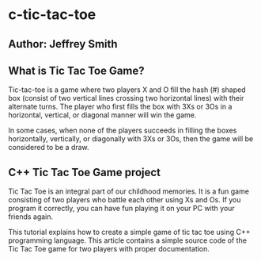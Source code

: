 # c-tic-tac-toe

## Author: Jeffrey Smith

## What is Tic Tac Toe Game?

Tic-tac-toe is a game where two players X and O fill the hash (#) shaped box (consist of two vertical lines crossing two horizontal lines) with their alternate turns. The player who first fills the box with 3Xs or 3Os in a horizontal, vertical, or diagonal manner will win the game. 

In some cases, when none of the players succeeds in filling the boxes horizontally, vertically, or diagonally with 3Xs or 3Os, then the game will be considered to be a draw.

## C++ Tic Tac Toe Game project

Tic Tac Toe is an integral part of our childhood memories. It is a fun game consisting of two players who battle each other using Xs and Os. If you program it correctly, you can have fun playing it on your PC with your friends again.

This tutorial explains how to create a simple game of tic tac toe using C++ programming language. This article contains a simple source code of the Tic Tac Toe game for two players with proper documentation.
